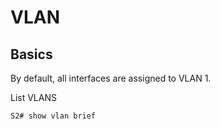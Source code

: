 # VLAN

## Basics

By default, all interfaces are assigned to VLAN 1.

List VLANS
```
S2# show vlan brief
```
